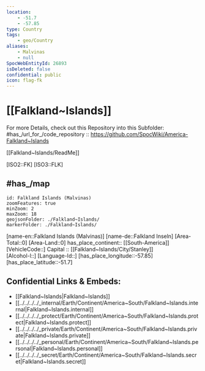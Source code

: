 ```yaml
---
location:
    - -51.7
    - -57.85
type: Country
tags:
    - geo/Country
aliases:
    - Malvinas
    - null
SpocWebEntityId: 26893
isDeleted: false
confidential: public
icon: flag-fk
---
```


# [[Falkland~Islands]] 

For more Details, check out this Repository into this Subfolder: 
#has_/url_for_/code_repository :: https://github.com/SpocWiki/America-Falkland~Islands 

[[Falkland~Islands/ReadMe]] 

[ISO2::FK]
[ISO3::FLK] 

## #has_/map  



```leaflet
id: Falkland Islands (Malvinas)
zoomFeatures: true 
minZoom: 2 
maxZoom: 18
geojsonFolder: ./Falkland~Islands/
markerFolder: ./Falkland~Islands/
```

[name-en::Falkland Islands (Malvinas)]
[name-de::Falkland Inseln]
[Area-Total::0]
[Area-Land::0]
has_place_continent:: [[South-America]]  
[VehicleCode::]
Capital :: [[Falkland~Islands/City/Stanley]]  
[Alcohol-l::]
[Language-Id::]
[has_place_longitude::-57.85]
[has_place_latitude::-51.7]



## Confidential Links & Embeds: 
- [[Falkland~Islands|Falkland~Islands]] 
- [[../../../../_internal/Earth/Continent/America~South/Falkland~Islands.internal|Falkland~Islands.internal]] 
- [[../../../../_protect/Earth/Continent/America~South/Falkland~Islands.protect|Falkland~Islands.protect]] 
- [[../../../../_private/Earth/Continent/America~South/Falkland~Islands.private|Falkland~Islands.private]] 
- [[../../../../_personal/Earth/Continent/America~South/Falkland~Islands.personal|Falkland~Islands.personal]] 
- [[../../../../_secret/Earth/Continent/America~South/Falkland~Islands.secret|Falkland~Islands.secret]] 
